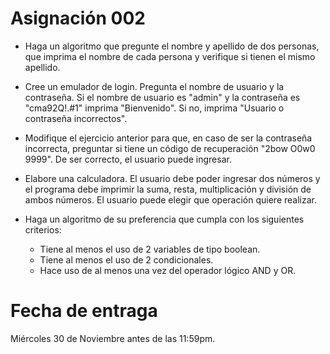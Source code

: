 # Asignación 002

- Haga un algoritmo que pregunte el nombre y apellido de dos personas, que imprima el nombre de cada persona y verifique si tienen el mismo apellido.

- Cree un emulador de login. Pregunta el nombre de usuario y la contraseña. Si el nombre de usuario es "admin" y la contraseña es "cma92Q!.#1" imprima "Bienvenido". Si no, imprima "Usuario o contraseña incorrectos".

- Modifique el ejercicio anterior para que, en caso de ser la contraseña incorrecta, preguntar si tiene un código de recuperación "2bow O0w0 9999". De ser correcto, el usuario puede ingresar.

- Elabore una calculadora. El usuario debe poder ingresar dos números y el programa debe imprimir la suma, resta, multiplicación y división de ambos números. El usuario puede elegir que operación quiere realizar.

- Haga un algoritmo de su preferencia que cumpla con los siguientes criterios: 
    - Tiene al menos el uso de 2 variables de tipo boolean.
    - Tiene al menos el uso de 2 condicionales.
    - Hace uso de al menos una vez del operador lógico AND y OR.

# Fecha de entraga

Miércoles 30 de Noviembre antes de las 11:59pm. 